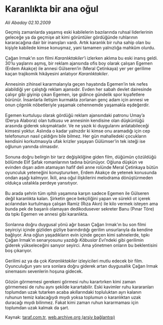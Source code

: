 # Karanlıkta bir ana oğul

*Ali Abaday 02.10.2009*

<div class="yazi">Geçmiş zamanlarda yaşamış eski kabilelerin bazılarında ruhsal liderlerinin geleceğe ya da geçmişe ait kimi görüntüler gördüğünde ruhlarının kararacağına dair bir inanışları vardı. Artık karanlık bir ruha sahip olan bu kişiyle kabilede kimse konuşmaz, yani tamamen yalnızlığa mahkûm olurdu. <br/><br/>Çağan Irmak’ın son filmi <i>Karanlıktakiler</i>’i izlerken aklıma bu eski inanış geldi. 30’lu yaşlarını aşmış, bir reklam ajansında ofis boy olarak çalışan Egemen (Erdem Akakçe) ile annesi Gülseren’in (Meral Çetinkaya) yer yer gerilime kaçan trajikomik hikâyesini anlatıyor <i>Karanlıktakiler</i>. <br/><br/>Annesinin zihinsel kararmalarıyla geçen hayatında Egemen’in tek nefes alabildiği yer çalıştığı reklam ajansıdır. Evden her sabah devlet dairesinde çalışır gibi giyinip çıkan Egemen, işe gidince gündelik spor kıyafetlere bürünür. İnsanlarla iletişim kurmakta zorlanan genç adam için annesi ve onun çılgınlık nöbetleriyle yaşamak cehennemde yaşamakla eşdeğerdir. <br/><br/>Egemen kurtuluşu olarak gördüğü reklam ajansındaki patronu Umay’a (Derya Alabora) olan tutkusu ve annesinin kendisine olan düşkünlüğü arasında giderek sıkışmaktadır. Ve ne yazık ki duygularını anlatabileceği kimsesi yoktur. Aslında o kadar yalnızdır ki kimse onu aramadığı için cep telefonunun nasıl çaldığını bile bilmez. Her gün mahalledeki çocukların kendisini korkutmasıyla ufak krizler yaşayan Gülümser’in tek isteği ise oğlunun yanında olmasıdır. <br/><br/>Sonuna doğru belirgin bir tarz değişikliğine giden film, düğümün çözüldüğü bölümde Elif Şafak romanlarının tadına bürünüyor. Oğluna düşkün ve evinden dışarı adım atamayan hafif deli anne rolünde Meral Çetinkaya bütün oyunculuk yeteneğini konuştururken, Erdem Akakçe de yetenek konusunda ondan aşağı kalmıyor. İkili, ana oğul ilişkilerini melodrama dönüştürmeden oldukça ustalıkla perdeye yansıtıyor. <br/><br/>Bu arada şehrin tüm ışıltılı yaşamına karşın sadece Egemen ile Gülseren değil karanlıkta kalan. Şirketin gece bekçiliğini yapan ve sürekli ot içerek acılarından kurtulmaya çalışan Ramiz (Rıza Akın) ile kilo vermek isteyen ama bunda pek de başarılı olamayan dedikodusever sekreter Banu (Pınar Töre) da tıpkı Egemen ve annesi gibi karanlıkta. <br/><br/>Sonlarına doğru duygusal yönü ağır basan Çağan Irmak’ın bu son filmi seyirciyi içinde gizliden gizliye barındırdığı gerilim unsurlarıyla da kendine bağlıyor. Ana oğlun yaşadıkların evin içinde geçen kimi sahnelerde, tıpkı Çağan Irmak’ın senaryosunu yazdığı <i>Kâbuslar Evi</i>’ndeki gibi gerilimin giderek yükseleceğini sanıyor seyirci. Ama yönetmen onların bu beklentisini boş çıkarıyor. <br/><br/>Gerilimi az ya da çok <i>Karanlıktakiler</i> izleyicileri mutlu edecek bir film. Oyunculuğun yanı sıra sonlara doğru giderek artan duygusallık Çağan Irmak sinemasını sevenlerin hoşuna gidecek. <br/><br/>Gözün görmemesi gerekeni görmesi ruhu karartırken kimi zaman görmemesi de ruhu aynı şekilde karartabilir. Eski kavimler ruhu kararanları toplumdan uzak tutarken acaba akıllarındaki topluluktan ayrı kalanın ruhunun temiz kalacağıydı mıydı yoksa toplumun o karanlıktan uzak duracağı mıydı bilinmez. Fakat kimi zaman ruhun kararmaması için toplumdan uzak kalmak da şart.
              </div>

Kaynak: [taraf.com.tr](http://taraf.com.tr:80/makale/7730.htm), [web.archive.org (arşiv bağlantısı)](http://web.archive.org/web/20100323195242/http://taraf.com.tr:80/makale/7730.htm)
